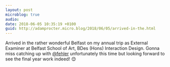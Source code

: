 ```yaml
---
layout: post
microblog: true
audio: 
date: 2018-06-05 10:35:19 +0100
guid: http://adamprocter.micro.blog/2018/06/05/arrived-in-the.html
---
```

Arrived in the rather wonderful Belfast on my annual trip as External Examiner at Belfast School of Art, BDes (Hons) Interaction Design. Gonna miss catching up with [@fehler](https://micro.blog/fehler) unfortunately this time but looking forward to see the final year work indeed! 😊
